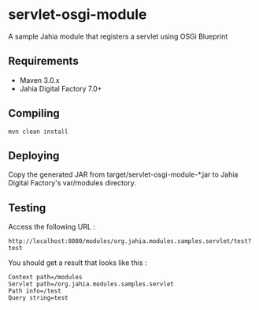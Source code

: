 servlet-osgi-module
===================

A sample Jahia module that registers a servlet using OSGi Blueprint

Requirements
------------
- Maven 3.0.x
- Jahia Digital Factory 7.0+

Compiling
---------

    mvn clean install
    
Deploying
---------

Copy the generated JAR from target/servlet-osgi-module-*.jar to Jahia Digital Factory's var/modules directory.

Testing
-------

Access the following URL : 

    http://localhost:8080/modules/org.jahia.modules.samples.servlet/test?test
    
You should get a result that looks like this : 

    Context path=/modules
    Servlet path=/org.jahia.modules.samples.servlet
    Path info=/test
    Query string=test
    
